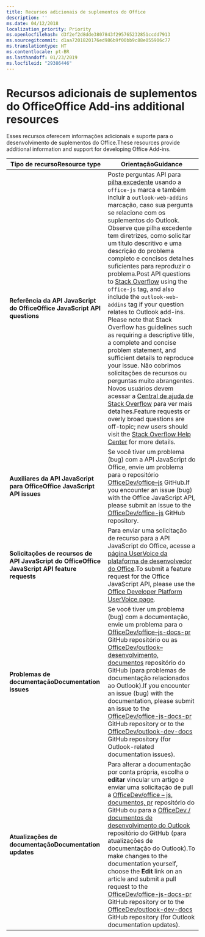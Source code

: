 ```yaml
---
title: Recursos adicionais de suplementos do Office
description: ''
ms.date: 04/12/2018
localization_priority: Priority
ms.openlocfilehash: d3f2ef2d8dde3807843f295765232851ccdd7913
ms.sourcegitcommit: d1aa7201820176ed986b9f00bb9c88e055906c77
ms.translationtype: HT
ms.contentlocale: pt-BR
ms.lasthandoff: 01/23/2019
ms.locfileid: "29386446"
---
```

# <a name="office-add-ins-additional-resources"></a><span data-ttu-id="877c4-102">Recursos adicionais de suplementos do Office</span><span class="sxs-lookup"><span data-stu-id="877c4-102">Office Add-ins additional resources</span></span>

<span data-ttu-id="877c4-103">Esses recursos oferecem informações adicionais e suporte para o desenvolvimento de suplementos do Office.</span><span class="sxs-lookup"><span data-stu-id="877c4-103">These resources provide additional information and support for developing Office Add-ins.</span></span>

|<span data-ttu-id="877c4-104">**Tipo de recurso**</span><span class="sxs-lookup"><span data-stu-id="877c4-104">**Resource type**</span></span>                    | <span data-ttu-id="877c4-105">**Orientação**</span><span class="sxs-lookup"><span data-stu-id="877c4-105">**Guidance**</span></span>                                                
|----------------------------|---------------------------------
|<span data-ttu-id="877c4-106">**Referência da API JavaScript do Office**</span><span class="sxs-lookup"><span data-stu-id="877c4-106">**Office JavaScript API questions**</span></span> | <span data-ttu-id="877c4-107">Poste perguntas API para [pilha excedente](https://stackoverflow.com/questions/tagged/office-js) usando a `office-js` marca e também incluir a `outlook-web-addins` marcação, caso sua pergunta se relacione com os suplementos do Outlook. Observe que pilha excedente tem diretrizes, como solicitar um título descritivo e uma descrição do problema completo e concisos detalhes suficientes para reproduzir o problema.</span><span class="sxs-lookup"><span data-stu-id="877c4-107">Post API questions to [Stack Overflow](https://stackoverflow.com/questions/tagged/office-js) using the `office-js` tag, and also include the `outlook-web-addins` tag if your question relates to Outlook add-ins. Please note that Stack Overflow has guidelines such as requiring a descriptive title, a complete and concise problem statement, and sufficient details to reproduce your issue.</span></span> <span data-ttu-id="877c4-108">Não cobrimos solicitações de recursos ou perguntas muito abrangentes. Novos usuários devem acessar a [Central de ajuda de Stack Overflow](https://stackoverflow.com/help/how-to-ask) para ver mais detalhes.</span><span class="sxs-lookup"><span data-stu-id="877c4-108">Feature requests or overly broad questions are off-topic; new users should visit the [Stack Overflow Help Center](https://stackoverflow.com/help/how-to-ask) for more details.</span></span>
|<span data-ttu-id="877c4-109">**Auxiliares da API JavaScript para Office**</span><span class="sxs-lookup"><span data-stu-id="877c4-109">**Office JavaScript API issues**</span></span>| <span data-ttu-id="877c4-110">Se você tiver um problema (bug) com a API JavaScript do Office, envie um problema para o repositório <a href="https://github.com/officedev/office-js/issues" target="_blank">OfficeDev/office–js</a> GitHub.</span><span class="sxs-lookup"><span data-stu-id="877c4-110">If you encounter an issue (bug) with the Office JavaScript API, please submit an issue to the <a href="https://github.com/officedev/office-js/issues" target="_blank">OfficeDev/office-js</a> GitHub repository.</span></span>
|<span data-ttu-id="877c4-111">**Solicitações de recursos de API JavaScript do Office**</span><span class="sxs-lookup"><span data-stu-id="877c4-111">**Office JavaScript API feature requests**</span></span>| <span data-ttu-id="877c4-112">Para enviar uma solicitação de recurso para a API JavaScript do Office, acesse a <a href="https://officespdev.uservoice.com/" target="_blank">página UserVoice da plataforma de desenvolvedor do Office</a>.</span><span class="sxs-lookup"><span data-stu-id="877c4-112">To submit a feature request for the Office JavaScript API, please use the <a href="https://officespdev.uservoice.com/" target="_blank">Office Developer Platform UserVoice page</a>.</span></span>
|<span data-ttu-id="877c4-113">**Problemas de documentação**</span><span class="sxs-lookup"><span data-stu-id="877c4-113">**Documentation issues**</span></span>| <span data-ttu-id="877c4-114">Se você tiver um problema (bug) com a documentação, envie um problema para o <a href="https://github.com/officedev/office-js-docs-pr/issues" target="_blank">OfficeDev/office–js-docs-pr</a> GitHub repositório ou as <a href="https://github.com/officedev/outlook-dev-docs/issues" target="_blank">OfficeDev/outlook–desenvolvimento, documentos</a> repositório do GitHub (para problemas de documentação relacionados ao Outlook).</span><span class="sxs-lookup"><span data-stu-id="877c4-114">If you encounter an issue (bug) with the documentation, please submit an issue to the <a href="https://github.com/officedev/office-js-docs-pr/issues" target="_blank">OfficeDev/office-js-docs-pr</a> GitHub repository or to the <a href="https://github.com/officedev/outlook-dev-docs/issues" target="_blank">OfficeDev/outlook-dev-docs</a> GitHub repository (for Outlook-related documentation issues).</span></span>
|<span data-ttu-id="877c4-115">**Atualizações de documentação**</span><span class="sxs-lookup"><span data-stu-id="877c4-115">**Documentation updates**</span></span>| <span data-ttu-id="877c4-116">Para alterar a documentação por conta própria, escolha o **editar** vincular um artigo e enviar uma solicitação de pull a <a href="https://github.com/officedev/office-js-docs-pr" target="_blank">OfficeDev/office – js, documentos, pr</a> repositório do GitHub ou para a <a href="https://github.com/officedev/outlook-dev-docs" target="_blank">OfficeDev / documentos de desenvolvimento do Outlook</a> repositório do GitHub (para atualizações de documentação do Outlook).</span><span class="sxs-lookup"><span data-stu-id="877c4-116">To make changes to the documentation yourself, choose the **Edit** link on an article and submit a pull request to the <a href="https://github.com/officedev/office-js-docs-pr" target="_blank">OfficeDev/office-js-docs-pr</a> GitHub repository or to the <a href="https://github.com/officedev/outlook-dev-docs" target="_blank">OfficeDev/outlook-dev-docs</a> GitHub repository (for Outlook documentation updates).</span></span>
